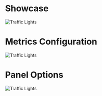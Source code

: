 # Showcase

![Traffic Lights](https://raw.githubusercontent.com/snuids/trafficlights-panel/master/src/img/screenshot-traffic-showcase.jpg)

# Metrics Configuration

![Traffic Lights](https://raw.githubusercontent.com/snuids/trafficlights-panel/master/src/img/screenshot-traffic-metrics.jpg)

# Panel Options

![Traffic Lights](https://raw.githubusercontent.com/snuids/trafficlights-panel/master/src/img/screenshot-traffic-options.jpg)
